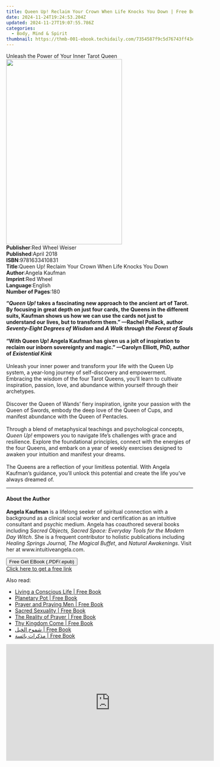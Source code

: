 ```yaml
---
title: Queen Up! Reclaim Your Crown When Life Knocks You Down | Free Book
date: 2024-11-24T19:24:53.204Z
updated: 2024-11-27T19:07:55.786Z
categories:
  - Body, Mind & Spirit
thumbnail: https://thmb-001-ebook.techidaily.com/7354587f9c5d76743ff43e5aaf0df7bef473e6f891ae57f894e4a541b90ea23a.jpg
---
```

<main id="book-container">
  <div class="flex flex-col">
    <div class="book-brief flex-1 py-6 px-4 sm:p-6 md:py-10 md:px-8">
      <!-- brief-->
      <div class="book-brief-main">
        Unleash the Power of Your Inner Tarot Queen
      </div>
    </div>
    <div
      class="book-meta-info flex-1 grid gap-4 col-start-1 col-end-3 row-start-1 sm:mb-6 sm:grid-cols-4 lg:gap-6 lg:col-start-2 lg:row-end-6 lg:row-span-6 lg:mb-0"
    >
      <div
        class="book-meta-info-left place-content-center mt-4 p-4 text-sm leading-6 col-start-2 col-span-2 dark:text-slate-400"
      >
        <img
          class="w-full h-500 object-cover rounded-lg sm:h-255 sm:col-span-2 lg:col-span-full"
          src="https://img-001-ebook.techidaily.com/5b579d3109039c377faa22aa6070f19cb9ddff993682e12aeae724a226612f0a.jpg"
          alt=""
          width="312"
          height="500"
        />
      </div>
      <div
        class="book-meta-info-right mt-2 col-start-1 row-start-2 col-span-3 self-center"
      >
        <!-- meta data  -->
        <div class="flex flex-col px-4 md:px-8">
          <div class="flex-1">
            <strong>Publisher</strong>:<span class="px-2"
              >Red Wheel Weiser</span
            >
          </div>
          <div class="flex-1">
            <strong>Published</strong>:<span class="px-2">April 2018</span>
          </div>
          <div class="flex-1">
            <strong>ISBN</strong>:<span class="px-2">9781633410831</span>
          </div>
          <div class="flex-1">
            <strong>Title</strong>:<span class="px-2"
              >Queen Up! Reclaim Your Crown When Life Knocks You Down</span
            >
          </div>
          <div class="flex-1">
            <strong>Author</strong>:<span class="px-2">Angela Kaufman</span>
          </div>
          <div class="flex-1">
            <strong>Imprint</strong>:<span class="px-2">Red Wheel</span>
          </div>
          <div class="flex-1">
            <strong>Language</strong>:<span class="px-2">English</span>
          </div>
          <div class="flex-1">
            <strong>Number of Pages</strong>:<span class="px-2">180</span>
          </div>
        </div>
      </div>
    </div>
    <div class="book-description flex-1 py-6 px-4 sm:p-6 md:py-10 md:px-8">
      <div class="book-description-main">
        <div accordion-content="" id="description">
          <p>
            <b
              >“<i>Queen Up! </i>takes a fascinating new approach to the ancient
              art of Tarot. By focusing in great depth on just four cards, the
              Queens in the different suits, Kaufman shows us how we can use the
              cards not just to understand our lives, but to transform them.”
              —Rachel Pollack, author <i>Seventy-Eight Degrees of Wisdom </i>and
              <i>A Walk through the Forest of Souls</i></b
            ><br />
            &nbsp;<br /><b
              >“With Queen Up! Angela Kaufman has given us a jolt of inspiration
              to reclaim our inborn sovereignty and magic.” —Carolyn Elliott,
              PhD, author of <i>Existential Kink</i></b
            ><br />
            &nbsp;&nbsp;<br />
            Unleash your inner power and transform your life with the Queen Up
            system, a year-long journey of self-discovery and empowerment.
            Embracing the wisdom of the four Tarot Queens, you’ll learn to
            cultivate inspiration, passion, love, and abundance within yourself
            through their archetypes.<br />
            &nbsp;<br />
            Discover the Queen of Wands’ fiery inspiration, ignite your passion
            with the Queen of Swords, embody the deep love of the Queen of Cups,
            and manifest abundance with the Queen of Pentacles.<br />
            &nbsp;<br />
            Through a blend of metaphysical teachings and psychological
            concepts, <i>Queen Up!</i> empowers you to navigate life’s
            challenges with grace and resilience. Explore the foundational
            principles, connect with the energies of the four Queens, and embark
            on a year of weekly exercises designed to awaken your intuition and
            manifest your dreams.<br />
            &nbsp;<br />
            The Queens are a reflection of your limitless potential. With Angela
            Kaufman’s guidance, you’ll unlock this potential and create the life
            you’ve always dreamed of.
          </p>
        </div>
        <div class="accordion-fader"></div>
      </div>
    </div>
    <div class="book-excerpts flex-1 py-6 px-4 sm:p-6 md:py-10 md:px-8">
      <!-- excerpts-->
      <div class="book-excerpts-main">
        <hr />
        <h4 class="placeholder placeholder-heading">
          <span>About the Author</span>
        </h4>
        <p>
          <b>Angela Kaufman</b> is a lifelong seeker of spiritual connection
          with a background as a clinical social worker and certification as an
          intuitive consultant and psychic medium. Angela has coauthored several
          books including
          <i
            >Sacred Objects, Sacred Space: Everyday Tools for the Modern Day
            Witch</i
          >. She is a frequent contributor to holistic publications including
          <i>Healing Springs Journal, The Magical Buffet</i>, and
          <i>Natural Awakenings</i>. Visit her at www.intuitiveangela.com.
        </p>
      </div>
    </div>
    <div
      class="book-about-author flex-1 py-6 px-4 sm:p-6 md:py-10 md:px-8"
    ></div>
    <div class="book-free-get flex-1 py-6 px-4 sm:p-6 md:py-10 md:px-8">
      <button
        id="btn-free-get"
        class="bg-blue-500 hover:bg-blue-700 text-white font-bold py-2 px-4 rounded"
      >
        Free Get EBook (.PDF/.epub)
      </button>
      <div id="countdown-display" class="px-2 text-lg mt-2"></div>
      <a
        id="free-link"
        class="hidden bg-blue-500 hover:bg-blue-700 text-white font-bold py-2 px-4 rounded"
        href="https://www.ebooks.com/en-us/book/96031807/queen-up-reclaim-your-crown-when-life-knocks-you-down/angela-kaufman/"
        target="_blank"
        >Click here to get a free link</a
      >
    </div>
    <script>
      let countdownTime = 0;
      let countdownInterval = null;
      document
        .getElementById('btn-free-get')
        .addEventListener('click', startCountdown);
      function startCountdown() {
        countdownTime = new Date().getTime() + 60000 * 3;
        countdownInterval = setInterval(updateCountdown, 1000);
        document.getElementById('btn-free-get').disabled = true;
        document
          .getElementById('btn-free-get')
          .classList.add('bg-gray-500', 'cursor-not-allowed');
      }
      function updateCountdown() {
        let currentTime = new Date().getTime();
        let timeLeft = countdownTime - currentTime;
        let secondsLeft = Math.floor(timeLeft / 1000);
        document.getElementById('countdown-display').innerHTML =
          `Remaining time: ${secondsLeft} seconds.`;
        if (secondsLeft <= 0) {
          clearInterval(countdownInterval);
          document.getElementById('btn-free-get').classList.add('hidden');
          document.getElementById('free-link').classList.remove('hidden');
          document.getElementById('countdown-display').innerHTML = '';
        }
      }
    </script>
  </div>
</main>

<ins class="adsbygoogle"
      style="display:block"
      data-ad-client="ca-pub-7571918770474297"
      data-ad-slot="8358498916"
      data-ad-format="auto"
      data-full-width-responsive="true"></ins>
    

<span class="atpl-alsoreadstyle">Also read:</span>
<div><ul>
<li><a href="https://novels-ebooks.techidaily.com/211341024-9781590795637-living-a-conscious-life/"><u>Living a Conscious Life | Free Book</u></a></li>
<li><a href="https://novels-ebooks.techidaily.com/211340230-9798869361400-planetary-pot/"><u>Planetary Pot | Free Book</u></a></li>
<li><a href="https://novels-ebooks.techidaily.com/211341269-9782384553396-prayer-and-praying-men/"><u>Prayer and Praying Men | Free Book</u></a></li>
<li><a href="https://novels-ebooks.techidaily.com/211341292-9798869330390-sacred-sexuality/"><u>Sacred Sexuality | Free Book</u></a></li>
<li><a href="https://novels-ebooks.techidaily.com/211341263-9782384553426-the-reality-of-prayer/"><u>The Reality of Prayer | Free Book</u></a></li>
<li><a href="https://novels-ebooks.techidaily.com/211341287-9798218410919-thy-kingdom-come/"><u>Thy Kingdom Come | Free Book</u></a></li>
<li><a href="https://novels-ebooks.techidaily.com/211341536-9789948761723-shmokh-alkhyl/"><u>شموخ الخيل | Free Book</u></a></li>
<li><a href="https://novels-ebooks.techidaily.com/211341424-9789948760207-mthkrat-basa/"><u>مذكرات بائسة | Free Book</u></a></li>
</ul></div>

<!-- affiliate ads begin -->
<iframe width="560" height="315" src="https://www.youtube.com/embed/2Iv3DjT2Fyw?si=pR_z8ZDDVGF2MvKJ&autoplay=1" title="YouTube video player" frameborder="0" allow="accelerometer; autoplay; clipboard-write; encrypted-media; gyroscope; picture-in-picture; web-share" referrerpolicy="strict-origin-when-cross-origin" allowfullscreen></iframe>
<!-- affiliate ads end -->

